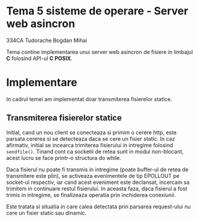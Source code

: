 # Tema 5 sisteme de operare - Server web asincron
334CA Tudorache Bogdan Mihai

Tema contine implementarea unui server web asincron de fisiere 
in limbajul **C** folosind API-ul **C POSIX**. 

# Implementare

In cadrul temei am implementat doar transmiterea fisierelor statice.

## Transmiterea fisierelor statice

Initial, cand un nou client se conecteaza si primim o cerere http, este parsata cererea si se detecteaza
daca se cere un fisier static. In caz afirmativ, initial se incearca trimiterea
fisierului in intregime folosind ```sendfile()```. Tinand cont ca socketii de retea
sunt in modul non-blocant, acest lucru se face printr-o structura do while.

Daca fisierul nu poate fi transmis in intregime (poate buffer-ul de retea de transmitere
este plin), se activeaza evenimentele de tip EPOLLOUT pe socket-ul respectiv, iar cand acest
eveniment este declansat, incercam sa trimitem in continuare restul fisierului. In aceasta faza,
daca fisierul a fost trimis in intregime, se finalizeaza operatia prin inchiderea conexiunii.

Este tratata si situatia in care calea detectata prin parsarea request-ului nu cere un fisier
static sau dinamic.
